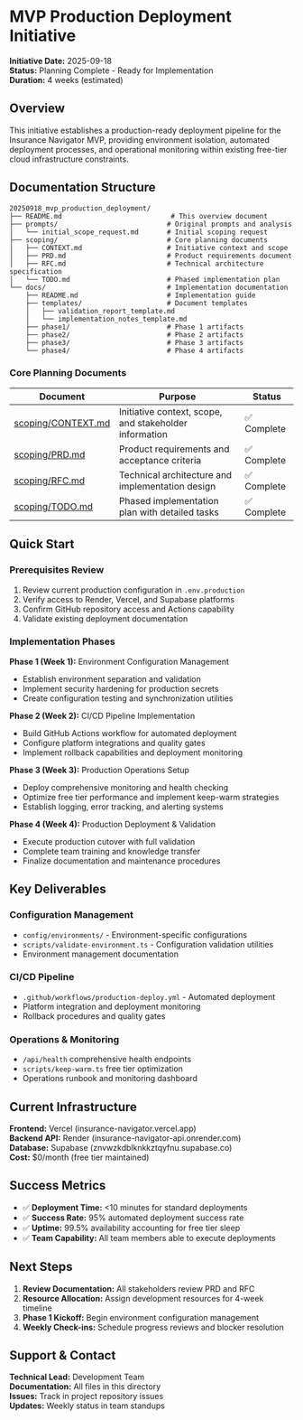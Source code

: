 # MVP Production Deployment Initiative

**Initiative Date:** 2025-09-18  
**Status:** Planning Complete - Ready for Implementation  
**Duration:** 4 weeks (estimated)  

## Overview

This initiative establishes a production-ready deployment pipeline for the Insurance Navigator MVP, providing environment isolation, automated deployment processes, and operational monitoring within existing free-tier cloud infrastructure constraints.

## Documentation Structure

```
20250918_mvp_production_deployment/
├── README.md                           # This overview document
├── prompts/                           # Original prompts and analysis
│   └── initial_scope_request.md       # Initial scoping request
├── scoping/                           # Core planning documents
│   ├── CONTEXT.md                     # Initiative context and scope
│   ├── PRD.md                         # Product requirements document
│   ├── RFC.md                         # Technical architecture specification
│   └── TODO.md                        # Phased implementation plan
└── docs/                              # Implementation documentation
    ├── README.md                      # Implementation guide
    ├── templates/                     # Document templates
    │   ├── validation_report_template.md
    │   └── implementation_notes_template.md
    ├── phase1/                        # Phase 1 artifacts
    ├── phase2/                        # Phase 2 artifacts
    ├── phase3/                        # Phase 3 artifacts
    └── phase4/                        # Phase 4 artifacts
```

### Core Planning Documents

| Document | Purpose | Status |
|----------|---------|--------|
| [scoping/CONTEXT.md](./scoping/CONTEXT.md) | Initiative context, scope, and stakeholder information | ✅ Complete |
| [scoping/PRD.md](./scoping/PRD.md) | Product requirements and acceptance criteria | ✅ Complete |
| [scoping/RFC.md](./scoping/RFC.md) | Technical architecture and implementation design | ✅ Complete |
| [scoping/TODO.md](./scoping/TODO.md) | Phased implementation plan with detailed tasks | ✅ Complete |

## Quick Start

### Prerequisites Review
1. Review current production configuration in `.env.production`
2. Verify access to Render, Vercel, and Supabase platforms
3. Confirm GitHub repository access and Actions capability
4. Validate existing deployment documentation

### Implementation Phases

**Phase 1 (Week 1):** Environment Configuration Management
- Establish environment separation and validation
- Implement security hardening for production secrets
- Create configuration testing and synchronization utilities

**Phase 2 (Week 2):** CI/CD Pipeline Implementation  
- Build GitHub Actions workflow for automated deployment
- Configure platform integrations and quality gates
- Implement rollback capabilities and deployment monitoring

**Phase 3 (Week 3):** Production Operations Setup
- Deploy comprehensive monitoring and health checking
- Optimize free tier performance and implement keep-warm strategies
- Establish logging, error tracking, and alerting systems

**Phase 4 (Week 4):** Production Deployment & Validation
- Execute production cutover with full validation
- Complete team training and knowledge transfer
- Finalize documentation and maintenance procedures

## Key Deliverables

### Configuration Management
- `config/environments/` - Environment-specific configurations
- `scripts/validate-environment.ts` - Configuration validation utilities
- Environment management documentation

### CI/CD Pipeline
- `.github/workflows/production-deploy.yml` - Automated deployment
- Platform integration and deployment monitoring
- Rollback procedures and quality gates

### Operations & Monitoring
- `/api/health` comprehensive health endpoints
- `scripts/keep-warm.ts` free tier optimization
- Operations runbook and monitoring dashboard

## Current Infrastructure

**Frontend:** Vercel (insurance-navigator.vercel.app)  
**Backend API:** Render (insurance-navigator-api.onrender.com)  
**Database:** Supabase (znvwzkdblknkkztqyfnu.supabase.co)  
**Cost:** $0/month (free tier maintained)

## Success Metrics

- ✅ **Deployment Time:** <10 minutes for standard deployments
- ✅ **Success Rate:** 95% automated deployment success rate  
- ✅ **Uptime:** 99.5% availability accounting for free tier sleep
- ✅ **Team Capability:** All team members able to execute deployments

## Next Steps

1. **Review Documentation:** All stakeholders review PRD and RFC
2. **Resource Allocation:** Assign development resources for 4-week timeline  
3. **Phase 1 Kickoff:** Begin environment configuration management
4. **Weekly Check-ins:** Schedule progress reviews and blocker resolution

## Support & Contact

**Technical Lead:** Development Team  
**Documentation:** All files in this directory  
**Issues:** Track in project repository issues  
**Updates:** Weekly status in team standups